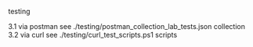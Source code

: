 testing

3.1 via postman see ./testing/postman_collection_lab_tests.json collection
3.2 via curl see ./testing/curl_test_scripts.ps1 scripts
